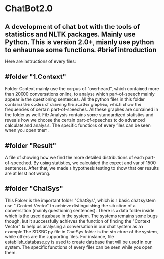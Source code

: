 # ChatBot2.0
A  development of chat bot with the tools of statistics and NLTK packages. Mainly use Python.
This is version 2.0+, mianly use python to enhaunse some functions.
#brief introduction
-------------------
Here are instructions of every files:

#folder "1.Context"
-----------------
Folder Context mainly use the corpus of "overheard", which contained more than 20000 conversations online, to analyse which part-of-speech mainly appear in the questioning sentences. 
All the python files in this folder contains the codes of drawing the scatter graphes, which show the frequencies of certain part-of-speeches. All these graphes are contained in the folder as well.
File Analysis contains some standardized statistics and reveals how we choose the certain part-of-speeches to do advanced calculate and analysis.
The specific functions of every files can be seen when you open them.

#folder "Result"
------------------------
A file of showing how we find the more detailed distributions of each part-of-speeched. By using statistics, we calculated the expect and var of 1500 sentences. After that, we made a hypothesis testing to show that our results are at least not wrong.

#folder "ChatSys"
------------------------
This Folder is the important folder "ChatSys", which is a basic chat system use " Context Vector" to achieve distinguishing the situation of a conversation (mainly questioning sentences). There is a data folder inside which is the used database in the system.
The systems remains some bugs though, but it successfully achieves the function of finding the "Context Vector" to help us analysing a conversation in our chat system as an example
The SDSBC.py file in ChatSys folder is the structure of the system, while others are the supporting files. For instance, file establish_database.py is used to create database that will be used in our system. The specific functions of every files can be seen while you open them.
